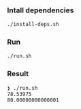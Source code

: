 ### Intall dependencies

```bash
./install-deps.sh
```

### Run

```bash
./run.sh
```

### Result

```
❯ ./run.sh
78.53975
80.00000000000001
``` 